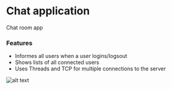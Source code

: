 # Chat application

Chat room app

### Features
* Informes all users when a user logins/logsout
* Shows lists of all connected users 
* Uses Threads and TCP for multiple connections to the server

![alt text](http://url/to/img.png)
